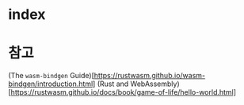 # index

# 참고
(The `wasm-bindgen` Guide)[https://rustwasm.github.io/wasm-bindgen/introduction.html]
(Rust and WebAssembly)[https://rustwasm.github.io/docs/book/game-of-life/hello-world.html]